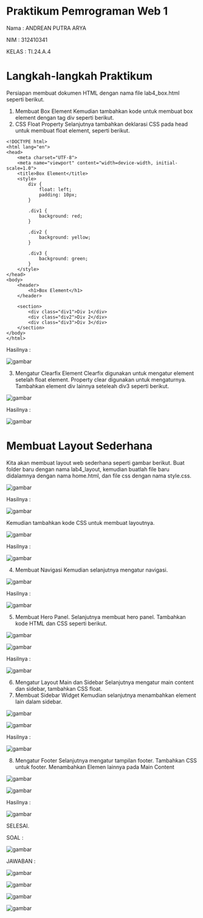 # Praktikum Pemrograman Web 1
Nama : ANDREAN PUTRA ARYA

NIM : 312410341

KELAS : TI.24.A.4

# Langkah-langkah Praktikum
Persiapan membuat dokumen HTML dengan nama file lab4_box.html seperti berikut.
1. Membuat Box Element
Kemudian tambahkan kode untuk membuat box element dengan tag div seperti berikut.
2. CSS Float Property
Selanjutnya tambahkan deklarasi CSS pada head untuk membuat float element, seperti berikut.
```
<!DOCTYPE html>
<html lang="en">
<head>
    <meta charset="UTF-8">
    <meta name="viewport" content="width=device-width, initial-scale=1.0">
    <title>Box Element</title>
    <style>
        div {
            float: left;
            padding: 10px;
        }

        .div1 {
            background: red;
        }

        .div2 {
            background: yellow;
        }

        .div3 {
            background: green;
        }
    </style>
</head>
<body>
    <header>
        <h1>Box Element</h1>
    </header>

    <section>
        <div class="div1">Div 1</div>
        <div class="div2">Div 2</div>
        <div class="div3">Div 3</div>
    </section>
</body>
</html>
```
Hasilnya :

![gambar](https://raw.githubusercontent.com/M-Rakha/Lab4Web/38721d6822de0d4391592f756a25d0754e00a2b1/Cuplikan%20layar%202025-10-14%20095940.png)

3. Mengatur Clearfix Element
Clearfix digunakan untuk mengatur element setelah float element. Property clear digunakan untuk mengaturnya.
Tambahkan element div lainnya seteleah div3 seperti berikut.

![gambar](https://raw.githubusercontent.com/M-Rakha/Lab4Web/67418252b5a7c3d799d7598e15ba6cc53148a847/code2.png)

Hasilnya :

![gambar](https://raw.githubusercontent.com/M-Rakha/Lab4Web/67418252b5a7c3d799d7598e15ba6cc53148a847/Cuplikan%20layar%202025-10-14%20100506.png)

# Membuat Layout Sederhana
Kita akan membuat layout web sederhana seperti gambar berikut. Buat folder baru dengan nama lab4_layout, kemudian buatlah file baru didalamnya dengan nama
home.html, dan file css dengan nama style.css.

![gambar](https://raw.githubusercontent.com/M-Rakha/Lab4Web/5f3944988f030323f09a8714b1b6d22d2ff210ee/Cuplikan%20layar%202025-10-14%20100955.png)

Hasilnya :

![gambar](https://raw.githubusercontent.com/M-Rakha/Lab4Web/5f3944988f030323f09a8714b1b6d22d2ff210ee/Cuplikan%20layar%202025-10-14%20101007.png)

Kemudian tambahkan kode CSS untuk membuat layoutnya.

![gambar](https://raw.githubusercontent.com/M-Rakha/Lab4Web/767151efd3afce590d0588c422f4d87f713c6938/Cuplikan%20layar%202025-10-14%20102817.png)

Hasilnya : 

![gambar](https://raw.githubusercontent.com/M-Rakha/Lab4Web/767151efd3afce590d0588c422f4d87f713c6938/Cuplikan%20layar%202025-10-14%20102943.png)

4. Membuat Navigasi
Kemudian selanjutnya mengatur navigasi.

![gambar](https://raw.githubusercontent.com/M-Rakha/Lab4Web/75989d3deaecfd8262c9fab283925b90f886f5fa/code3css.png)

Hasilnya :

![gambar](https://raw.githubusercontent.com/M-Rakha/Lab4Web/75989d3deaecfd8262c9fab283925b90f886f5fa/Cuplikan%20layar%202025-10-14%20103338.png)

5. Membuat Hero Panel.
Selanjutnya membuat hero panel. Tambahkan kode HTML dan CSS seperti berikut.

![gambar](https://raw.githubusercontent.com/M-Rakha/Lab4Web/beb1e9efd51652b1a8eeb2d39f4997da3137dafc/code4html.png)

![gambar](https://raw.githubusercontent.com/M-Rakha/Lab4Web/beb1e9efd51652b1a8eeb2d39f4997da3137dafc/code4css.png)

Hasilnya :

![gambar](https://raw.githubusercontent.com/M-Rakha/Lab4Web/beb1e9efd51652b1a8eeb2d39f4997da3137dafc/Cuplikan%20layar%202025-10-14%20111044.png)

6. Mengatur Layout Main dan Sidebar
Selanjutnya mengatur main content dan sidebar, tambahkan CSS float.
7. Membuat Sidebar Widget
Kemudian selanjutnya menambahkan element lain dalam sidebar.

![gambar](https://raw.githubusercontent.com/M-Rakha/Lab4Web/6f13a67b7e6e222ac4065429adcfb80290b0c8d4/Cuplikan%20layar%202025-10-14%20230740.png)

![gambar](https://raw.githubusercontent.com/M-Rakha/Lab4Web/6f13a67b7e6e222ac4065429adcfb80290b0c8d4/Cuplikan%20layar%202025-10-14%20231023.png)

Hasilnya :

![gambar](https://raw.githubusercontent.com/M-Rakha/Lab4Web/6f13a67b7e6e222ac4065429adcfb80290b0c8d4/Cuplikan%20layar%202025-10-14%20231114.png)

8. Mengatur Footer
Selanjutnya mengatur tampilan footer. Tambahkan CSS untuk footer.
Menambahkan Elemen lainnya pada Main Content

![gambar](https://raw.githubusercontent.com/M-Rakha/Lab4Web/12d6fbb00063df042e3215f1ea8ee16bc1cd05a0/Cuplikan%20layar%202025-10-14%20231603.png)

![gambar](https://raw.githubusercontent.com/M-Rakha/Lab4Web/12d6fbb00063df042e3215f1ea8ee16bc1cd05a0/Cuplikan%20layar%202025-10-14%20231747.png)

Hasilnya : 

![gambar](https://raw.githubusercontent.com/M-Rakha/Lab4Web/12d6fbb00063df042e3215f1ea8ee16bc1cd05a0/Cuplikan%20layar%202025-10-14%20231821.png)

SELESAI.

SOAL :

![gambar](https://raw.githubusercontent.com/M-Rakha/Lab4Web/e5bada50c537c9cb8aab323c78be291fb0a12a7b/Cuplikan%20layar%202025-10-14%20232155.png)

JAWABAN :

![gambar](https://raw.githubusercontent.com/M-Rakha/Lab4Web/c032fbecf6226ebd0f19445b167db11328e33795/code5html.png)

![gambar](https://raw.githubusercontent.com/M-Rakha/Lab4Web/c032fbecf6226ebd0f19445b167db11328e33795/code6html.png)

![gambar](https://raw.githubusercontent.com/M-Rakha/Lab4Web/c032fbecf6226ebd0f19445b167db11328e33795/Cuplikan%20layar%202025-10-14%20233255.png)

![gambar](https://raw.githubusercontent.com/M-Rakha/Lab4Web/c032fbecf6226ebd0f19445b167db11328e33795/Cuplikan%20layar%202025-10-14%20233306.png)
